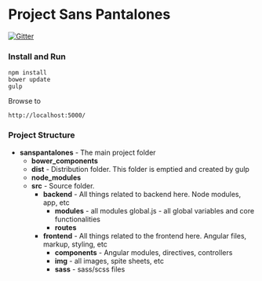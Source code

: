 # Project Sans Pantalones
[![Gitter](https://badges.gitter.im/Join%20Chat.svg)](https://gitter.im/hai5nguy/sanspantalones?utm_source=badge&utm_medium=badge&utm_campaign=pr-badge)

### Install and Run

    npm install
    bower update
    gulp

Browse to

    http://localhost:5000/

### Project Structure

  * **sanspantalones** - The main project folder
    * **bower_components**
    * **dist** - Distribution folder.  This folder is emptied and created by gulp
    * **node_modules**
    * **src** - Source folder.
      * **backend** - All things related to backend here.  Node modules, app, etc
        * **modules** - all modules
          global.js - all global variables and core functionalities
        * **routes**
      * **frontend** - All things related to the frontend here.  Angular files, markup, styling, etc
        * **components** - Angular modules, directives, controllers
        * **img** - all images, spite sheets, etc
        * **sass** - sass/scss files
